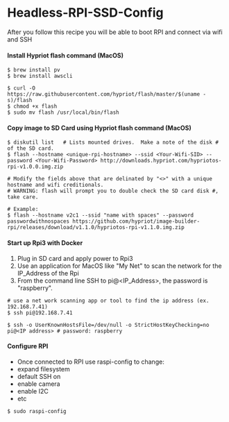 # Headless-RPI-SSD-Config
After you follow this recipe you will be able to boot RPI and connect via wifi and SSH
#### Install Hypriot flash command (MacOS)
```
$ brew install pv  
$ brew install awscli  

$ curl -O https://raw.githubusercontent.com/hypriot/flash/master/$(uname -s)/flash  
$ chmod +x flash  
$ sudo mv flash /usr/local/bin/flash  
```
#### Copy image to SD Card using Hypriot flash command (MacOS)
```
$ diskutil list   # Lists mounted drives.  Make a note of the disk # of the SD card.  
$ flash --hostname <unique-rpi-hostname> --ssid <Your-Wifi-SID> --password <Your-Wifi-Password> http://downloads.hypriot.com/hypriotos-rpi-v1.0.0.img.zip  

# Modify the fields above that are delinated by "<>" with a unique hostname and wifi creditionals.
# WARNING: flash will prompt you to double check the SD card disk #, take care.

# Example:  
$ flash --hostname v2c1 --ssid "name with spaces" --password passwordwithnospaces https://github.com/hypriot/image-builder-rpi/releases/download/v1.1.0/hypriotos-rpi-v1.1.0.img.zip  
```
#### Start up Rpi3 with Docker
1. Plug in SD card and apply power to Rpi3
2. Use an application for MacOS like "My Net" to scan the network for the IP_Address of the Rpi
3. From the command line SSH to pi@<IP_Address>, the password is "raspberry".
```
# use a net work scanning app or tool to find the ip address (ex. 192.168.7.41)
$ ssh pi@192.168.7.41

$ ssh -o UserKnownHostsFile=/dev/null -o StrictHostKeyChecking=no pi@<IP address> # password: raspberry
```
#### Configure RPI
* Once connected to RPI use raspi-config to change:
 * expand filesystem
 * default SSH on
 * enable camera
 * enable I2C
 * etc
```
$ sudo raspi-config
```
